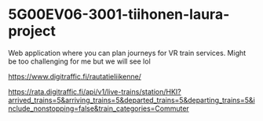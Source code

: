 # 5G00EV06-3001-tiihonen-laura-project

Web application where you can plan journeys for VR train services.
Might be too challenging for me but we will see lol

https://www.digitraffic.fi/rautatieliikenne/

https://rata.digitraffic.fi/api/v1/live-trains/station/HKI?arrived_trains=5&arriving_trains=5&departed_trains=5&departing_trains=5&include_nonstopping=false&train_categories=Commuter
